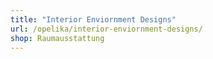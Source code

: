 ```yaml
---
title: "Interior Enviornment Designs"
url: /opelika/interior-enviornment-designs/
shop: Raumausstattung
---
```

